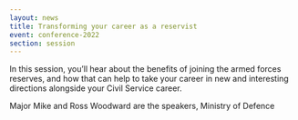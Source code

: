 ```yaml
---
layout: news
title: Transforming your career as a reservist
event: conference-2022
section: session
---
```

In this session, you’ll hear about the benefits of joining the armed forces reserves, and how that can help to take your career in new and interesting directions alongside your Civil Service career.

Major Mike and Ross Woodward are the speakers, Ministry of Defence